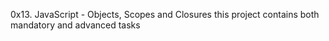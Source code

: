 0x13. JavaScript - Objects, Scopes and Closures
this project contains both mandatory and advanced tasks
